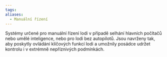 ```yaml
---
tags: 
aliases:
  - Manuální řízení
---
```

Systémy určené pro manuální řízení lodi v případě selhání hlavních počítačů nebo umělé inteligence, nebo pro lodi bez autopilotů. Jsou navrženy tak, aby poskytly ovládání klíčových funkcí lodi a umožnily posádce udržet kontrolu i v extrémně nepříznivých podmínkách.